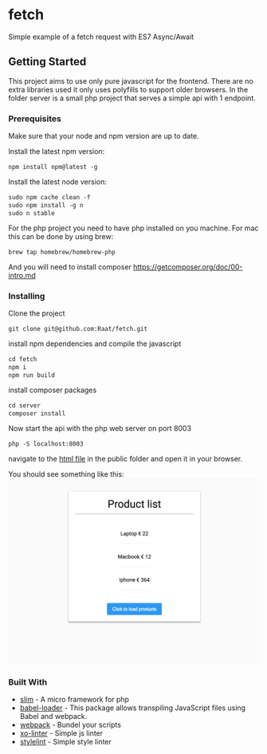 # fetch

Simple example of a fetch request with ES7 Async/Await

## Getting Started

This project aims to use only pure javascript for the frontend. There are no extra libraries used it only uses polyfills to support older browsers.
In the folder server is a small php project that serves a simple api with 1 endpoint.

### Prerequisites

Make sure that your node and npm version are up to date.

Install the latest npm version:
```
npm install npm@latest -g

```

Install the latest node version:
```
sudo npm cache clean -f
sudo npm install -g n
sudo n stable
```

For the php project you need to have php installed on you machine.
For mac this can be done by using brew:

```
brew tap homebrew/homebrew-php
```

And you will need to install composer https://getcomposer.org/doc/00-intro.md


### Installing

Clone the project

```
git clone git@github.com:Raat/fetch.git
```

install npm dependencies and compile the javascript

```
cd fetch
npm i
npm run build
```

install composer packages

```
cd server
composer install
```

Now start the api with the php web server on port 8003
```
php -S localhost:8003
```

navigate to the [html file](/fetch/blob/master/public/index.html) in the public folder and open it in your browser. 

You should see something like this:
![screenshot of the product list](/screenshot.png?raw=true "Preview")

### Built With
* [slim](https://www.slimframework.com/) - A micro framework for php
* [babel-loader](https://github.com/babel/babel-loader) - This package allows transpiling JavaScript files using Babel and webpack.
* [webpack](https://webpack.js.org/) - Bundel your scripts
* [xo-linter](https://github.com/sindresorhus/xo) - Simple js linter
* [stylelint](https://stylelint.io/) - Simple style linter




